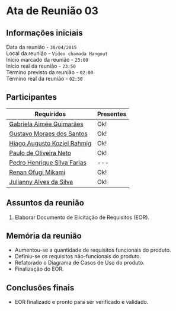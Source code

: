 Ata de Reunião 03
=================

Informações iniciais
--------------------
Data da reunião - `30/04/2015`  
Local da reunião - `Vídeo chamada Hangout`  
Inicio marcado da reunião - `23:00`  
Inicio real da reunião - `23:50`  
Término previsto da reunião - `02:00`  
Término real da reunião - `02:30`  

Participantes
-------------
Requiridos | Presentes
-----------|----------------
[Gabriela Aimée Guimarães](mailto:gabrielaimeeg@hotmail.com) | Ok!
[Gustavo Moraes dos Santos](mailto:gustavo_moraiss@hotmail.com) | Ok!
[Hiago Augusto Koziel Rahmig](mailto:hiagokoziel100@gmail.com) | Ok!
[Paulo de Oliveira Neto](mailto:pauloesgyn@gmail.com) | Ok!
[Pedro Henrique Silva Farias](mailto:pedrohenriquedrim@gmail.com) | ---
[Renan Ofugi Mikami](mailto:renangyn2010@hotmail.com) | Ok!
[Julianny Alves da Silva](mailto:julianny.alves@hotmail.com) | Ok!

Assuntos da reunião
-------------------
1. Elaborar Documento de Elicitação de Requisitos (EOR).

Memória da reunião
------------------
* Aumentou-se a quantidade de requisitos funcionais do produto.
* Definiu-se os requisitos não-funcionais do produto.
* Refatorado o Diagrama de Casos de Uso do produto.
* Finalização do EOR.

Conclusões finais
-----------------
* EOR finalizado e pronto para ser verificado e validado.

